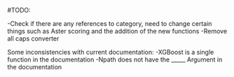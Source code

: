 #TODO:

-Check if there are any references to category, need to change certain things such as Aster scoring and the addition of the new functions
-Remove all caps converter

Some inconsistencies with current documentation:
-XGBoost is a single function in the documentation
-Npath does not have the _____ Argument in the documentation

